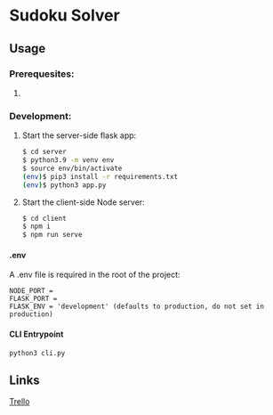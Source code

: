 # Sudoku Solver

## Usage

### Prerequesites:
1.

### Development:

1. Start the server-side flask app:

    ```sh
    $ cd server
    $ python3.9 -m venv env
    $ source env/bin/activate
    (env)$ pip3 install -r requirements.txt
    (env)$ python3 app.py
    ```

1. Start the client-side Node server:
    ```sh
    $ cd client
    $ npm i
    $ npm run serve
    ```

#### .env
A .env file is required in the root of the project:
```
NODE_PORT =
FLASK_PORT =
FLASK_ENV = 'development' (defaults to production, do not set in production)
```
#### CLI Entrypoint
`python3 cli.py`

## Links
[Trello](https://trello.com/c/1lH6BsPv/3-l)
